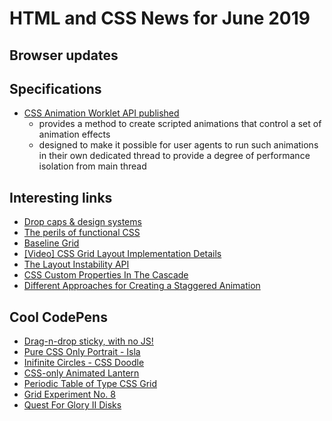 # HTML and CSS News for June 2019

## Browser updates

## Specifications

- [CSS Animation Worklet API published](https://www.w3.org/TR/css-animation-worklet-1/)
    + provides a method to create scripted animations that control a set of animation effects
    + designed to make it possible for user agents to run such animations in their own dedicated thread to provide a degree of performance isolation from main thread

## Interesting links

- [Drop caps & design systems](https://product.voxmedia.com/2019/6/17/18524029/the-ballad-of-drop-caps-and-design-systems)
- [The perils of functional CSS](https://www.browserlondon.com/blog/2019/06/10/functional-css-perils)
- [Baseline Grid](https://observablehq.com/@gianordoli/baseline-grid)
- [[Video] CSS Grid Layout Implementation Details](https://youtu.be/C1JcKq3NzWU)
- [The Layout Instability API](https://web.dev/layout-instability-api/)
- [CSS Custom Properties In The Cascade](https://www.smashingmagazine.com/2019/07/css-custom-properties-cascade/)
- [Different Approaches for Creating a Staggered Animation](https://css-tricks.com/different-approaches-for-creating-a-staggered-animation/)

## Cool CodePens

- [Drag-n-drop sticky, with no JS!](https://codepen.io/scottkellum/details/eaXJJb)
- [Pure CSS Only Portrait - Isla](https://codepen.io/ivorjetski/details/dBYWWZ)
- [Inifinite Circles - CSS Doodle](https://codepen.io/aragakey/pen/LowQdY)
- [CSS-only Animated Lantern](https://codepen.io/7oot/pen/byPKra)
- [Periodic Table of Type CSS Grid](https://codepen.io/lindsayrusd/pen/rKyOdx)
- [Grid Experiment No. 8](https://codepen.io/julesforrest/pen/orEbPa)
- [Quest For Glory II Disks](https://codepen.io/32bitkid/pen/BgwwgG)
